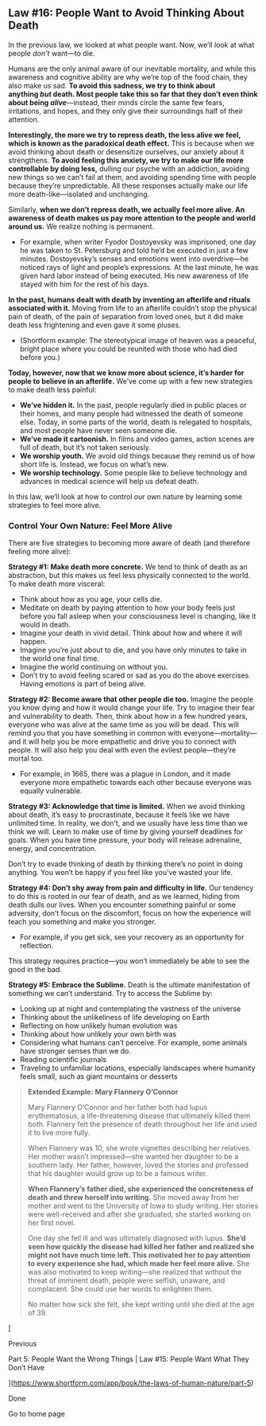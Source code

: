 ## Law #16: People Want to Avoid Thinking About Death

In the previous law, we looked at what people want. Now, we’ll look at what people _don’t_ want—to die.

Humans are the only animal aware of our inevitable mortality, and while this awareness and cognitive ability are why we’re top of the food chain, they also make us sad. **To avoid this sadness, we try to think about anything _but_ death. Most people take this so far that they don’t even think about being _alive_**—instead, their minds circle the same few fears, irritations, and hopes, and they only give their surroundings half of their attention.

**Interestingly, the more we try to repress death, the less alive we feel, which is known as the paradoxical death effect.** This is because when we avoid thinking about death or desensitize ourselves, our anxiety about it strengthens. **To avoid feeling this anxiety, we try to make our life more controllable by doing less,** dulling our psyche with an addiction, avoiding new things so we can’t fail at them, and avoiding spending time with people because they’re unpredictable. All these responses actually make our life more death-like—isolated and unchanging.

Similarly, **when we don’t repress death, we actually feel more alive. An awareness of death makes us pay more attention to the people and world around us.** We realize nothing is permanent.

- For example, when writer Fyodor Dostoyevsky was imprisoned, one day he was taken to St. Petersburg and told he’d be executed in just a few minutes. Dostoyevsky’s senses and emotions went into overdrive—he noticed rays of light and people’s expressions. At the last minute, he was given hard labor instead of being executed. His new awareness of life stayed with him for the rest of his days.

**In the past, humans dealt with death by inventing an afterlife and rituals associated with it.** Moving from life to an afterlife couldn’t stop the physical pain of death, of the pain of separation from loved ones, but it did make death less frightening and even gave it some pluses.

- (Shortform example: The stereotypical image of heaven was a peaceful, bright place where you could be reunited with those who had died before you.)

**Today, however, now that we know more about science, it’s harder for people to believe in an afterlife.** We’ve come up with a few new strategies to make death less painful:

- **We’ve hidden it.** In the past, people regularly died in public places or their homes, and many people had witnessed the death of someone else. Today, in some parts of the world, death is relegated to hospitals, and most people have never seen someone die.
- **We’ve made it cartoonish.** In films and video games, action scenes are full of death, but it’s not taken seriously.
- **We worship youth.** We avoid old things because they remind us of how short life is. Instead, we focus on what’s new.
- **We worship technology.** Some people like to believe technology and advances in medical science will help us defeat death.

In this law, we’ll look at how to control our own nature by learning some strategies to feel more alive.

### Control Your Own Nature: Feel More Alive

There are five strategies to becoming more aware of death (and therefore feeling more alive):

**Strategy #1: Make death more concrete.** We tend to think of death as an abstraction, but this makes us feel less physically connected to the world. To make death more visceral:

- Think about how as you age, your cells die.
- Meditate on death by paying attention to how your body feels just before you fall asleep when your consciousness level is changing, like it would in death.
- Imagine your death in vivid detail. Think about how and where it will happen.
- Imagine you’re just about to die, and you have only minutes to take in the world one final time.
- Imagine the world continuing on without you.
- Don’t try to avoid feeling scared or sad as you do the above exercises. Having emotions is part of being alive.

**Strategy #2: Become aware that other people die too.** Imagine the people you know dying and how it would change your life. Try to imagine their fear and vulnerability to death. Then, think about how in a few hundred years, everyone who was alive at the same time as you will be dead. This will remind you that you have something in common with everyone—mortality—and it will help you be more empathetic and drive you to connect with people. It will also help you deal with even the evilest people—they’re mortal too.

- For example, in 1665, there was a plague in London, and it made everyone more empathetic towards each other because everyone was equally vulnerable.

**Strategy #3: Acknowledge that time is limited.** When we avoid thinking about death, it’s easy to procrastinate, because it feels like we have unlimited time. In reality, we don’t, and we usually have less time than we think we will. Learn to make use of time by giving yourself deadlines for goals. When you have time pressure, your body will release adrenaline, energy, and concentration.

Don’t try to evade thinking of death by thinking there’s no point in doing anything. You won’t be happy if you feel like you’ve wasted your life.

**Strategy #4: Don’t shy away from pain and difficulty in life.** Our tendency to do this is rooted in our fear of death, and as we learned, hiding from death dulls our lives. When you encounter something painful or some adversity, don’t focus on the discomfort, focus on how the experience will teach you something and make you stronger.

- For example, if you get sick, see your recovery as an opportunity for reflection.

This strategy requires practice—you won’t immediately be able to see the good in the bad.

**Strategy #5: Embrace the Sublime.** Death is the ultimate manifestation of something we can’t understand. Try to access the Sublime by:

- Looking up at night and contemplating the vastness of the universe
- Thinking about the unlikeliness of life developing on Earth
- Reflecting on how unlikely human evolution was
- Thinking about how unlikely your own birth was
- Considering what humans can’t perceive. For example, some animals have stronger senses than we do.
- Reading scientific journals
- Traveling to unfamiliar locations, especially landscapes where humanity feels small, such as giant mountains or desserts

> **Extended Example: Mary Flannery O’Connor**
> 
> Mary Flannery O’Connor and her father both had lupus erythematosus, a life-threatening disease that ultimately killed them both. Flannery felt the presence of death throughout her life and used it to live more fully.
> 
> When Flannery was 10, she wrote vignettes describing her relatives. Her mother wasn’t impressed—she wanted her daughter to be a southern lady. Her father, however, loved the stories and professed that his daughter would grow up to be a famous writer.
> 
> **When Flannery’s father died, she experienced the concreteness of death and threw herself into writing.** She moved away from her mother and went to the University of Iowa to study writing. Her stories were well-received and after she graduated, she started working on her first novel.
> 
> One day she fell ill and was ultimately diagnosed with lupus. **She’d seen how quickly the disease had killed her father and realized she might not have much time left. This motivated her to pay attention to every experience she had, which made her feel more alive.** She was also motivated to keep writing—she realized that without the threat of imminent death, people were selfish, unaware, and complacent. She could use her words to enlighten them.
> 
> No matter how sick she felt, she kept writing until she died at the age of 39.

[

Previous

Part 5: People Want the Wrong Things | Law #15: People Want What They Don’t Have

](https://www.shortform.com/app/book/the-laws-of-human-nature/part-5)

Done

Go to home page